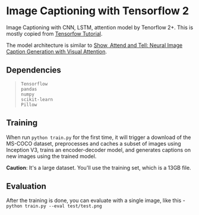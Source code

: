 # Image Captioning with Tensorflow 2
Image Captioning with CNN, LSTM, attention model by Tenorflow 2+.
This is mostly copied from [Tensorfow Tutorial](https://www.tensorflow.org/tutorials/text/image_captioning).

The model architecture is similar to [Show, Attend and Tell: Neural Image Caption Generation with Visual Attention](https://arxiv.org/pdf/1502.03044.pdf).
## Dependencies
> `Tensorflow`\
`pandas`\
`numpy`\
`scikit-learn`\
`Pillow`

## Training

When run `python train.py` for the first time, it will trigger a download of  the MS-COCO dataset, preprocesses and caches a subset of images using Inception V3, trains an encoder-decoder model, and generates captions on new images using the trained model.

**Caution**: It's a large dataset. You'll use the training set, which is a 13GB file.

## Evaluation

After the training is done, you can evaluate with a single image, like this - \
`python train.py --eval test/test.png`

